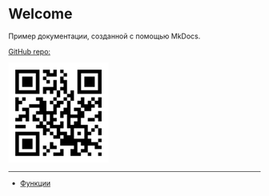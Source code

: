 # Welcome

Пример документации, созданной с помощью MkDocs.

[GitHub repo:](https://github.com/Ivan-Yagilev/docs-meetup/tree/main)

<img src="images/qr-code.png" alt="GitHub" width="200" height="200" />

---

* [Функции](./demo/Admonitions.md)